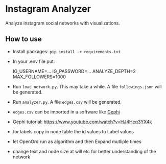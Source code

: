# Instagram Analyzer
Analyze instagram social networks with visualizations.

## How to use

- Install packages: `pip install -r requirements.txt`
- In your .env file put:

    IG_USERNAME=...
    IG_PASSWORD=...
    ANALYZE_DEPTH=2
    MAX_FOLLOWERS=1000

- Run `load_network.py`. This may take a while. A file `followings.json` will be generated.
- Run `analyzer.py`. A file `edges.csv` will be generated.
- `edges.csv` can be imported in a software like [Gephi](https://gephi.org)
- Gephi tutorial: https://www.youtube.com/watch?v=HJ4Hcq3YX4k
- for labels copy in node table the id values to Label values
- let OpenOrd run as algorithm and then Expand mutliple times
- change text and node size at will etc for better understanding of the network

